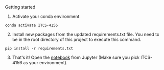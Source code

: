 Getting started

1. Activate your conda environment
```
conda activate ITCS-4156
```

2. Install new packages from the updated requirements.txt file. 
You need to be in the root directory of this project to execute this command. 
```
pip install -r requirements.txt
```

3. That's it! Open the [notebook](https://cci-git.uncc.edu/itcs4156/programming-assignments/-/blob/master/itcs4156/notebooks/2%20-%20Classification.ipynb) from Jupyter (Make sure you pick ITCS-4156 as your environment).
